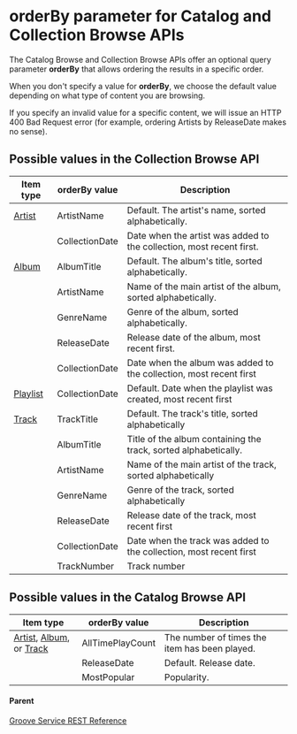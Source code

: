 # orderBy parameter for Catalog and Collection Browse APIs
The Catalog Browse and Collection Browse APIs offer an optional query parameter **orderBy** that allows ordering the results in a specific order.

When you don't specify a value for **orderBy**, we choose the default value depending on what type of content you are browsing.

If you specify an invalid value for a specific content, we will issue an HTTP 400 Bad Request error (for example, ordering Artists by ReleaseDate makes no sense).

## Possible values in the Collection Browse API
| **Item type**                                   | **orderBy value** | **Description**                                                      |
|-------------------------------------------------|-------------------|----------------------------------------------------------------------|
| [Artist](JSON-Artist.md)                        | ArtistName        | Default. The artist's name, sorted alphabetically.                   |
|                                                 | CollectionDate    | Date when the artist was added to the collection, most recent first. |
| [Album](JSON-Album.md)                          | AlbumTitle        | Default. The album's title, sorted alphabetically.                   |
|                                                 | ArtistName        | Name of the main artist of the album, sorted alphabetically.         |
|                                                 | GenreName         | Genre of the album, sorted alphabetically.                           |
|                                                 | ReleaseDate       | Release date of the album, most recent first.                        |
|                                                 | CollectionDate    | Date when the album was added to the collection, most recent first   |
| [Playlist](JSON-Playlist.md)                    | CollectionDate    | Default. Date when the playlist was created, most recent first       |
| [Track](JSON-Track.md)                          | TrackTitle        | Default. The track's title, sorted alphabetically                    |
|                                                 | AlbumTitle        | Title of the album containing the track, sorted alphabetically.      |
|                                                 | ArtistName        | Name of the main artist of the track, sorted alphabetically          |
|                                                 | GenreName         | Genre of the track, sorted alphabetically                            |
|                                                 | ReleaseDate       | Release date of the track, most recent first                         |
|                                                 | CollectionDate    | Date when the track was added to the collection, most recent first   |
|                                                 | TrackNumber       | Track number                                                         |

## Possible values in the Catalog Browse API
| **Item type**                                                                  | **orderBy value** | **Description**                               |
|--------------------------------------------------------------------------------|-------------------|-----------------------------------------------|
| [Artist](JSON-Artist.md), [Album](JSON-Album.md), or [Track](JSON-Track.md)    | AllTimePlayCount  | The number of times the item has been played. |
|                                                                                | ReleaseDate       | Default. Release date.                        |
|                                                                                | MostPopular       | Popularity.                                   |

#### Parent
[Groove Service REST Reference](Groove-Service-REST-Reference.md)
